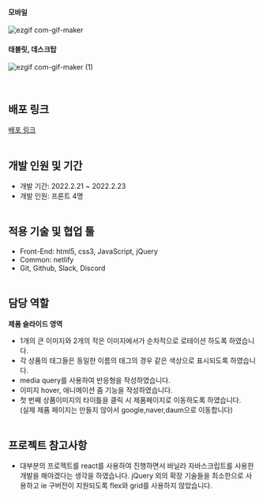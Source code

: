 #### 모바일

![ezgif com-gif-maker](https://user-images.githubusercontent.com/91524565/155207833-a5b0df62-c59e-4065-b9f9-db09460c1967.gif)

#### 태블릿, 데스크탑

![ezgif com-gif-maker (1)](https://user-images.githubusercontent.com/91524565/155208256-61cc3827-536c-4b08-a87f-b63ed1c5a25f.gif)

<br/>

## 배포 링크
<a href="https://laughing-lichterman-f5ec3e.netlify.app/">배포 링크</a>
<br/><br/>


## 개발 인원 및 기간
- 개발 기간: 2022.2.21 ~ 2022.2.23
- 개발 인원: 프론트 4명
<br/><br/>


## 적용 기술 및 협업 툴
- Front-End: html5, css3, JavaScript, jQuery
- Common: netlify
- Git, Github, Slack, Discord
<br/><br/>


## 담당 역할
**제품 슬라이드 영역**
- 1개의 큰 이미지와 2개의 작은 이미지에서가 순차적으로 로테이션 하도록 하였습니다.
- 각 상품의 태그들은 동일한 이름의 태그의 경우 같은 색상으로 표시되도록 하였습니다.
- media query를 사용하여 반응형을 작성하였습니다.
- 이미지 hover, 애니메이션 줌 기능을 작성하였습니다.
- 첫 번째 상품이미지의 타이틀을 클릭 시 제품페이지로 이동하도록 하였습니다.
  <br/>(실제 제품 페이지는 만들지 않아서 google,naver,daum으로 이동합니다)
<br/><br/>


## 프로젝트 참고사항
- 대부분의 프로젝트를 react를 사용하여 진행하면서 바닐라 자바스크립트를 사용한 개발을 해야겠다는 생각을 하였습니다. jQuery 외의 확장 기술들을 최소한으로 사용하고 ie 구버전이 지원되도록 flex와 grid를 사용하지 않았습니다.
